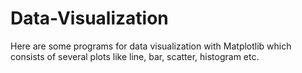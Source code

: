 # Data-Visualization
Here are some programs for data visualization with Matplotlib which consists of several plots like line, bar, scatter, histogram etc.

